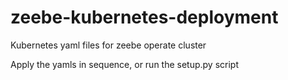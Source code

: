 # zeebe-kubernetes-deployment
Kubernetes yaml files for zeebe operate cluster

Apply the yamls in sequence, or run the setup.py script
